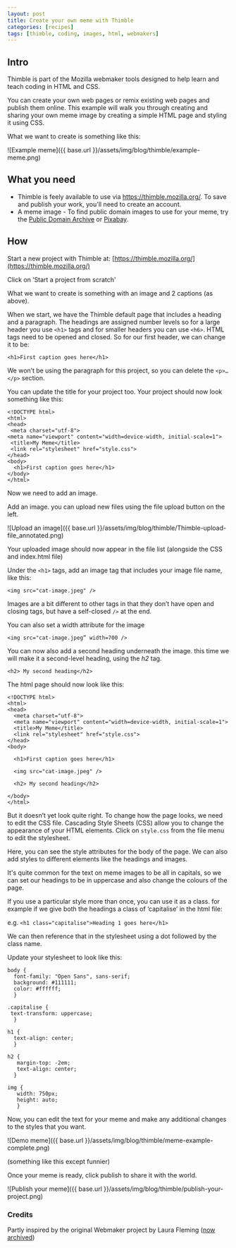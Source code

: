 ```yaml
---
layout: post
title: Create your own meme with Thimble
categories: [recipes]
tags: [thimble, coding, images, html, webmakers]
---
```


## Intro
Thimble is part of the Mozilla webmaker tools designed to help learn and teach coding in HTML and CSS.

You can create your own web pages or remix existing web pages and publish them online.
This example will walk you through creating and sharing your own meme image by creating a simple HTML page and styling it using CSS.

What we want to create is something like this:

![Example meme]({{ base.url }}/assets/img/blog/thimble/example-meme.png)


## What you need

- Thimble is feely available to use via https://thimble.mozilla.org/. To save and publish your work, you'll need to create an account.
- A meme image - To find public domain images to use for your meme, try the [Public Domain Archive](http://publicdomainarchive.com/) or [Pixabay](pixabay.com).


## How

Start a new project with Thimble at: [https://thimble.mozilla.org/](https://thimble.mozilla.org/)

Click on ‘Start a project from scratch'

What we want to create is something with an image and 2 captions (as above).

When we start, we have the Thimble default page that includes a heading and a paragraph. The headings are assigned number levels so for a large header you use `<h1>` tags and for smaller headers you can use `<h6>`. HTML tags need to be opened and closed. So for our first header, we can change it to be:

`<h1>First caption goes here</h1>`

We won’t be using the paragraph for this project, so you can delete the `<p>…</p>` section.

You can update the title for your project too. Your project should now look something like this:

    <!DOCTYPE html>
    <html>
    <head>
     <meta charset="utf-8">
    <meta name="viewport" content="width=device-width, initial-scale=1">
     <title>My Meme</title>
     <link rel="stylesheet" href="style.css">
    </head>
    <body>
      <h1>First caption goes here</h1>
    </body>
    </html>

Now we need to add an image.

Add an image. you can upload new files using the file upload button on the left.


![Upload an image]({{ base.url }}/assets/img/blog/thimble/Thimble-upload-file_annotated.png)

Your uploaded image should now appear in the file list (alongside the CSS and index.html file)

Under the `<h1>` tags, add an image tag that includes your image file name,  like this:

    <img src="cat-image.jpeg" />

 Images are a bit different to other tags in that they don’t have open and closing tags, but have a self-closed `/>` at the end.

You can also set a width attribute for the image

    <img src="cat-image.jpeg” width=700 />

You can now also add a second heading underneath the image. this time we will make it a second-level heading, using the *h2* tag.

    <h2> My second heading</h2>

The html page should now look like this:

    <!DOCTYPE html>
    <html>
    <head>
      <meta charset="utf-8">
      <meta name="viewport" content="width=device-width, initial-scale=1">
      <title>My Meme</title>
      <link rel="stylesheet" href="style.css">
    </head>
    <body>

      <h1>First caption goes here</h1>

      <img src="cat-image.jpeg" />

      <h2> My second heading</h2>

    </body>
    </html>


But it doesn’t yet look quite right. To change how the page looks, we need to edit the CSS file. Cascading Style Sheets (CSS) allow you to change the appearance of your HTML elements. Click on `style.css` from the file menu to edit the stylesheet.

Here, you can see the style attributes for the body of the page. We can also add styles to different elements like the headings and images.

It's quite common for the text on meme images to be all in capitals, so we can set our headings to be in uppercase and also change the colours of the page.

If you use a particular style more than once, you can use it as a class. for example if we give both the headings a class of ‘capitalise’ in the html file:

e.g. `<h1 class="capitalise">Heading 1 goes here</h1>`

We can then reference that in the stylesheet using a dot followed by the class name.

Update your stylesheet to look like this:

    body {
      font-family: "Open Sans", sans-serif;
      background: #111111;
      color: #ffffff;
      }

    .capitalise {
     text-transform: uppercase;
      }

    h1 {
      text-align: center;
      }

    h2 {
       margin-top: -2em;
       text-align: center;
      }

    img {
       width: 750px;
       height: auto;
       }

Now, you can edit the text for your meme and make any additional changes to the styles that you want.

![Demo meme]({{ base.url }}/assets/img/blog/thimble/meme-example-complete.png)

(something like this except funnier)

Once your meme is ready, click publish to share it with the world.


![Publish your meme]({{ base.url }}/assets/img/blog/thimble/publish-your-project.png)

### Credits
Partly inspired by the original Webmaker project by Laura Fleming ([now archived](https://thimble.webmaker.org/project/60766/remix))
